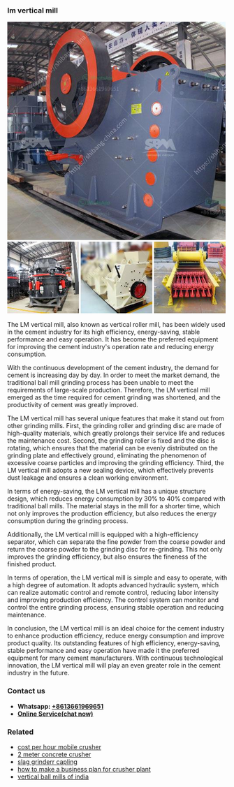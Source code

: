 <h3>lm vertical mill</h3><img src='1704856746.jpg' alt=''><p>The LM vertical mill, also known as vertical roller mill, has been widely used in the cement industry for its high efficiency, energy-saving, stable performance and easy operation. It has become the preferred equipment for improving the cement industry's operation rate and reducing energy consumption.</p><p>With the continuous development of the cement industry, the demand for cement is increasing day by day. In order to meet the market demand, the traditional ball mill grinding process has been unable to meet the requirements of large-scale production. Therefore, the LM vertical mill emerged as the time required for cement grinding was shortened, and the productivity of cement was greatly improved.</p><p>The LM vertical mill has several unique features that make it stand out from other grinding mills. First, the grinding roller and grinding disc are made of high-quality materials, which greatly prolongs their service life and reduces the maintenance cost. Second, the grinding roller is fixed and the disc is rotating, which ensures that the material can be evenly distributed on the grinding plate and effectively ground, eliminating the phenomenon of excessive coarse particles and improving the grinding efficiency. Third, the LM vertical mill adopts a new sealing device, which effectively prevents dust leakage and ensures a clean working environment.</p><p>In terms of energy-saving, the LM vertical mill has a unique structure design, which reduces energy consumption by 30% to 40% compared with traditional ball mills. The material stays in the mill for a shorter time, which not only improves the production efficiency, but also reduces the energy consumption during the grinding process.</p><p>Additionally, the LM vertical mill is equipped with a high-efficiency separator, which can separate the fine powder from the coarse powder and return the coarse powder to the grinding disc for re-grinding. This not only improves the grinding efficiency, but also ensures the fineness of the finished product.</p><p>In terms of operation, the LM vertical mill is simple and easy to operate, with a high degree of automation. It adopts advanced hydraulic system, which can realize automatic control and remote control, reducing labor intensity and improving production efficiency. The control system can monitor and control the entire grinding process, ensuring stable operation and reducing maintenance.</p><p>In conclusion, the LM vertical mill is an ideal choice for the cement industry to enhance production efficiency, reduce energy consumption and improve product quality. Its outstanding features of high efficiency, energy-saving, stable performance and easy operation have made it the preferred equipment for many cement manufacturers. With continuous technological innovation, the LM vertical mill will play an even greater role in the cement industry in the future.</p><h3>Contact us</h3><ul><li><strong>Whatsapp:&nbsp;<a href="https://wa.me/8613661969651">+8613661969651</a></strong></li><li><a href="https://swt.shibang-china.com/?git&amp;zhl&amp;lm vertical mill"><strong>Online Service(chat now)</strong></a></li></ul><h3>Related</h3><ul><li><a href='cost per hour mobile crusher.md'>cost per hour mobile crusher</a></li><li><a href='2 meter concrete crusher.md'>2 meter concrete crusher</a></li><li><a href='slag grinderr capling.md'>slag grinderr capling</a></li><li><a href='how to make a business plan for crusher plant.md'>how to make a business plan for crusher plant</a></li><li><a href='vertical ball mills of india.md'>vertical ball mills of india</a></li></ul>
